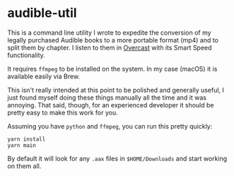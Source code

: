 # audible-util

This is a command line utility I wrote to expedite the conversion of my
legally purchased Audible books to a more portable format (mp4) and to
split them by chapter. I listen to them in [Overcast](https://overcast.fm/)
with its Smart Speed functionality.

It requires `ffmpeg` to be installed on the system. In my case (macOS) it
is available easily via Brew.

This isn't really intended at this point to be polished and generally
useful, I just found myself doing these things manually all the time and it
was annoying. That said, though, for an experienced developer it should be
pretty easy to make this work for you.

Assuming you have `python` and `ffmpeg`, you can run this pretty quickly:

    yarn install
    yarn main

By default it will look for any `.aax` files in `$HOME/Downloads` and start
working on them all.
